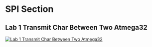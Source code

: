 # SPI Section
## Lab 1 Transmit Char Between Two Atmega32
[![Lab 1 Transmit Char Between Two Atmega32](https://github.com/Mina-Karam/Master_Embedded_Systems/blob/master/Unit_8_MCU_Interfacing/Lesson_4_SPI_Part_1/Section/Lab_1_Transmit_Char_Between_Two_Atmega32/Lab_1.gif)](https://drive.google.com/drive/folders/1PhwmvH43zRmACB-ZDk44O2n1Pr3pwq36)
